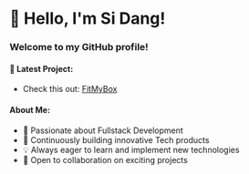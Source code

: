 # 👋 Hello, I'm Si Dang!

### Welcome to my GitHub profile!

#### 🚀 Latest Project:
- Check this out: [FitMyBox](https://fitmybox.xyz/)

#### About Me:
- 👀 Passionate about Fullstack Development
- 🌱 Continuously building innovative Tech products
- 💡 Always eager to learn and implement new technologies
- 🤝 Open to collaboration on exciting projects

<!---
quangsi28/quangsi28 is a ✨ special ✨ repository because its `README.md` (this file) appears on your GitHub profile.
You can click the Preview link to take a look at your changes.
--->

